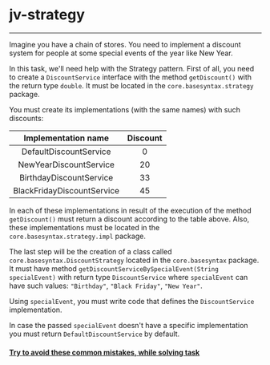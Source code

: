 # jv-strategy

---
Imagine you have a сhain of stores. You need to implement a discount system for people at some special events of the year like New Year.

In this task, we'll need help with the Strategy pattern.
First of all, you need to create a `DiscountService` interface with the method `getDiscount()` with the return type `double`. 
It must be located in the `core.basesyntax.strategy` package.

You must create its implementations (with the same names) with such discounts:

| Implementation name |Discount |
| :---: | :---: |
| DefaultDiscountService| 0 |
| NewYearDiscountService| 20 |
| BirthdayDiscountService| 33 |
| BlackFridayDiscountService| 45 |

In each of these implementations in result of the execution of the method `getDiscount()` must return a discount according to the table above.
Also, these implementations must be located in the `core.basesyntax.strategy.impl` package.

The last step will be the creation of a class called `core.basesyntax.DiscountStrategy` located in the `core.basesyntax` package. It must have method `getDiscountServiceBySpecialEvent(String specialEvent)` with return type `DiscountService` where `specialEvent` can have such values: `"Birthday"`, `"Black Friday"`, `"New Year"`.

Using `specialEvent`, you must write code that defines the `DiscountService` implementation.

In case the passed `specialEvent` doesn't have a specific implementation you must return `DefaultDiscountService` by default.

#### [Try to avoid these common mistakes, while solving task](./checklist.md)
